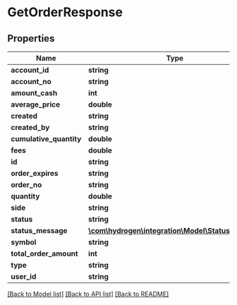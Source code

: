 # GetOrderResponse

## Properties
Name | Type | Description | Notes
------------ | ------------- | ------------- | -------------
**account_id** | **string** |  | [optional] 
**account_no** | **string** |  | [optional] 
**amount_cash** | **int** |  | [optional] 
**average_price** | **double** |  | [optional] 
**created** | **string** |  | [optional] 
**created_by** | **string** |  | [optional] 
**cumulative_quantity** | **double** |  | [optional] 
**fees** | **double** |  | [optional] 
**id** | **string** |  | [optional] 
**order_expires** | **string** |  | [optional] 
**order_no** | **string** |  | [optional] 
**quantity** | **double** |  | [optional] 
**side** | **string** |  | [optional] 
**status** | **string** |  | [optional] 
**status_message** | [**\com\hydrogen\integration\Model\StatusMessage**](StatusMessage.md) |  | [optional] 
**symbol** | **string** |  | [optional] 
**total_order_amount** | **int** |  | [optional] 
**type** | **string** |  | [optional] 
**user_id** | **string** |  | [optional] 

[[Back to Model list]](../README.md#documentation-for-models) [[Back to API list]](../README.md#documentation-for-api-endpoints) [[Back to README]](../README.md)


